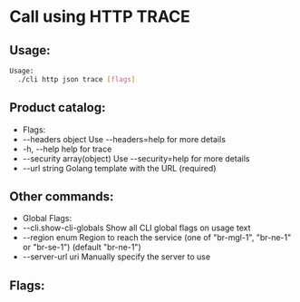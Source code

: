 # Call using HTTP TRACE

## Usage:
```bash
Usage:
  ./cli http json trace [flags]
```

## Product catalog:
- Flags:
- --headers object           Use --headers=help for more details
- -h, --help                     help for trace
- --security array(object)   Use --security=help for more details
- --url string               Golang template with the URL (required)

## Other commands:
- Global Flags:
- --cli.show-cli-globals   Show all CLI global flags on usage text
- --region enum            Region to reach the service (one of "br-mgl-1", "br-ne-1" or "br-se-1") (default "br-ne-1")
- --server-url uri         Manually specify the server to use

## Flags:
```bash

```

